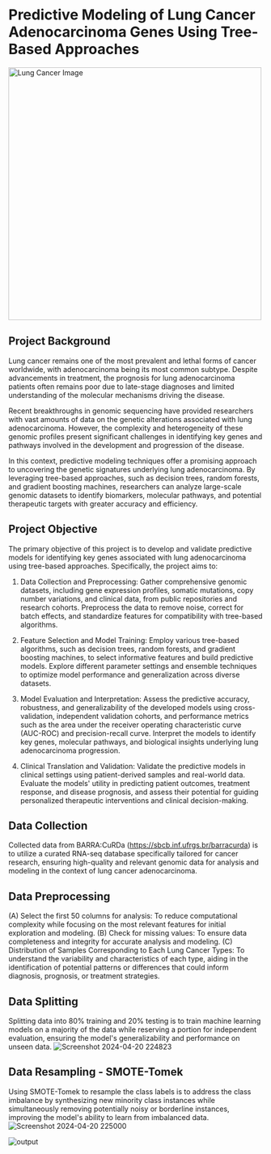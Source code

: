 # Predictive Modeling of Lung Cancer Adenocarcinoma Genes Using Tree-Based Approaches

<img src="https://github.com/jeffwongqy/Biomedical-Healthcare-Genomics-Data-Science/assets/100281127/35e35cd7-2507-47d5-8079-8a11cbaf7b07" width="500" alt="Lung Cancer Image">

## Project Background
Lung cancer remains one of the most prevalent and lethal forms of cancer worldwide, with adenocarcinoma being its most common subtype. Despite advancements in treatment, the prognosis for lung adenocarcinoma patients often remains poor due to late-stage diagnoses and limited understanding of the molecular mechanisms driving the disease.

Recent breakthroughs in genomic sequencing have provided researchers with vast amounts of data on the genetic alterations associated with lung adenocarcinoma. However, the complexity and heterogeneity of these genomic profiles present significant challenges in identifying key genes and pathways involved in the development and progression of the disease.

In this context, predictive modeling techniques offer a promising approach to uncovering the genetic signatures underlying lung adenocarcinoma. By leveraging tree-based approaches, such as decision trees, random forests, and gradient boosting machines, researchers can analyze large-scale genomic datasets to identify biomarkers, molecular pathways, and potential therapeutic targets with greater accuracy and efficiency.

## Project Objective
The primary objective of this project is to develop and validate predictive models for identifying key genes associated with lung adenocarcinoma using tree-based approaches. Specifically, the project aims to:

1. Data Collection and Preprocessing: Gather comprehensive genomic datasets, including gene expression profiles, somatic mutations, copy number variations, and clinical data, from public repositories and research cohorts. Preprocess the data to remove noise, correct for batch effects, and standardize features for compatibility with tree-based algorithms.

2. Feature Selection and Model Training: Employ various tree-based algorithms, such as decision trees, random forests, and gradient boosting machines, to select informative features and build predictive models. Explore different parameter settings and ensemble techniques to optimize model performance and generalization across diverse datasets.

3. Model Evaluation and Interpretation: Assess the predictive accuracy, robustness, and generalizability of the developed models using cross-validation, independent validation cohorts, and performance metrics such as the area under the receiver operating characteristic curve (AUC-ROC) and precision-recall curve. Interpret the models to identify key genes, molecular pathways, and biological insights underlying lung adenocarcinoma progression.

4. Clinical Translation and Validation: Validate the predictive models in clinical settings using patient-derived samples and real-world data. Evaluate the models' utility in predicting patient outcomes, treatment response, and disease prognosis, and assess their potential for guiding personalized therapeutic interventions and clinical decision-making.

## Data Collection
Collected data from BARRA:CuRDa (https://sbcb.inf.ufrgs.br/barracurda) is to utilize a curated RNA-seq database specifically tailored for cancer research, ensuring high-quality and relevant genomic data for analysis and modeling in the context of lung cancer adenocarcinoma.

## Data Preprocessing
(A) Select the first 50 columns for analysis:  To reduce computational complexity while focusing on the most relevant features for initial exploration and modeling.
(B) Check for missing values: To ensure data completeness and integrity for accurate analysis and modeling.
(C) Distribution of Samples Corresponding to Each Lung Cancer Types: To understand the variability and characteristics of each type, aiding in the identification of potential patterns or differences that could inform diagnosis, prognosis, or treatment strategies.

## Data Splitting
Splitting data into 80% training and 20% testing is to train machine learning models on a majority of the data while reserving a portion for independent evaluation, ensuring the model's generalizability and performance on unseen data.
![Screenshot 2024-04-20 224823](https://github.com/jeffwongqy/Biomedical-Healthcare-Genomics-Data-Science/assets/100281127/67bf1db7-a3ea-47dc-8b65-985c1a9ddc7b)

## Data Resampling - SMOTE-Tomek
Using SMOTE-Tomek to resample the class labels is to address the class imbalance by synthesizing new minority class instances while simultaneously removing potentially noisy or borderline instances, improving the model's ability to learn from imbalanced data.
![Screenshot 2024-04-20 225000](https://github.com/jeffwongqy/Biomedical-Healthcare-Genomics-Data-Science/assets/100281127/67fa90ec-65e7-4c83-820d-29b95b43026a)

![output](https://github.com/jeffwongqy/Biomedical-Healthcare-Genomics-Data-Science/assets/100281127/5dda9c70-a1af-49f3-bae2-18e6f057a07f)





